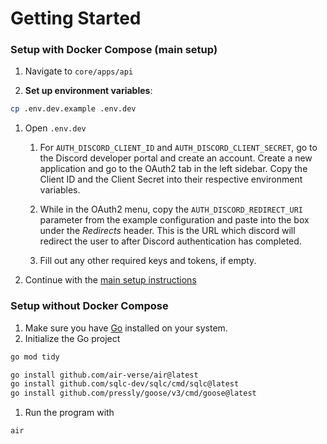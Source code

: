 # Getting Started

### Setup with Docker Compose (main setup)
1. Navigate to `core/apps/api`

1. **Set up environment variables**:
``` bash
cp .env.dev.example .env.dev
```

1. Open `.env.dev`

    1. For `AUTH_DISCORD_CLIENT_ID` and `AUTH_DISCORD_CLIENT_SECRET`, go to the Discord developer portal and create an account. Create a new application and go to the OAuth2 tab in the left sidebar. Copy the Client ID and the Client Secret into their respective environment variables.

    1. While in the OAuth2 menu, copy the `AUTH_DISCORD_REDIRECT_URI` parameter from the example configuration and paste into the box under the *Redirects* header. This is the URL which discord will redirect the user to after Discord authentication has completed.

    1. Fill out any other required keys and tokens, if empty.

1. Continue with the [main setup instructions](../getting-started.md)

### Setup without Docker Compose

1. Make sure you have [Go](https://go.dev/) installed on your system.
1. Initialize the Go project
``` bash
go mod tidy
```
``` bash
go install github.com/air-verse/air@latest
go install github.com/sqlc-dev/sqlc/cmd/sqlc@latest
go install github.com/pressly/goose/v3/cmd/goose@latest
```

1. Run the program with
```bash
air
```
